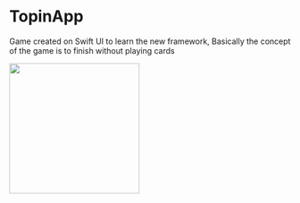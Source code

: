 # TopinApp

Game created on Swift UI to learn the new framework, Basically the concept of the game is to finish without playing cards

<img src="https://user-images.githubusercontent.com/12095127/128282299-63c5b7a9-e8b5-4a78-9093-4b1fcb1577a4.png" width="233">
